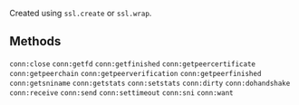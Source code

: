 Created using `ssl.create` or `ssl.wrap`.

Methods
----------------------

`conn:close`
`conn:getfd`
`conn:getfinished`
`conn:getpeercertificate`
`conn:getpeerchain`
`conn:getpeerverification`
`conn:getpeerfinished`
`conn:getsniname`
`conn:getstats`
`conn:setstats`
`conn:dirty`
`conn:dohandshake`
`conn:receive`
`conn:send`
`conn:settimeout`
`conn:sni`
`conn:want`
